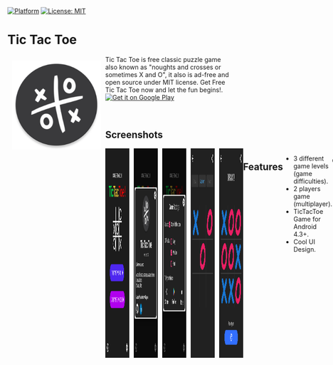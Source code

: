  [![Platform](https://img.shields.io/badge/Platform-Android-green.svg)]()  [![License: MIT](https://img.shields.io/badge/License-MIT-red.svg)](https://opensource.org/licenses/MIT)

# Tic Tac Toe 

<img src="https://github.com/gupta1anubhav/TicTacToe/blob/master/app/src/main/ic_launcher-web.png" align="left" width="200" hspace="10" vspace="10">
Tic Tac Toe is free classic puzzle game also known as "noughts and crosses or sometimes X and O", it also is ad-free and open source under MIT license. Get Free Tic Tac Toe now and let the fun begins!.<br/>

<div style="display:flex;" >

<a href="https://play.google.com/store/apps/details?id=com.anubhav87.tictactoe">
    <img alt="Get it on Google Play"
        height="80"
        src="https://play.google.com/intl/en_us/badges/images/generic/en_badge_web_generic.png" />
</a>
</div>
</br></br>

## Screenshots
<div style="display:flex;" >
<img  src="screenshots/screenshot1.png" width="19%" >
<img style="margin-left:10px;" src="screenshots/screenshot2.png" width="19%" >
<img style="margin-left:10px;" src="screenshots/screenshot3.png" width="19%" >
<img style="margin-left:10px;" src="screenshots/screenshot4.png" width="19%" >
<img style="margin-left:10px;" src="screenshots/screenshot5.png" width="19%" >

## Features
 
 * 3 different game levels (game difficulties).
 * 2 players game (multiplayer).
 * TicTacToe Game for Android 4.3+.
 * Cool UI Design.
 
#### Contributing
 
###### Code 
If you are a developer and you wish to contribute to the app please fork the project
and submit a pull request on the [master branch](https://github.com/gupta1anubhav/TicTacToe/tree/master).
If you want, you can join us on Telegram - send us a message we will add you!

###### Issues
You can trace the status of known issues [here](https://github.com/gupta1anubhav/TicTacToe/issues),
also feel free to file a new issue (helpful description, screenshots and logcat are appreciated), or send me an [email](mailto:dnld.sht@gmail.com) if you have any questions.

#### Licensing
TicTacToe is licensed under the [MIT License](https://github.com/gupta1anubhav/TicTacToe/LICENSE.md).
In addition to the terms set by the MIT License, we ask that if you use any code from this repository that you send us a message to let us know. 

#### Developed By

Anubhav Gupta - <anubhav.dev97@gmail.com>

<a href="https://www.linkedin.com/in/anubhav-gupta-453116156/">
  <img alt="Follow me on linked In"
   src="https://github.com/faheema/img/blob/master/ln.png"  height="50" width="50"/> 